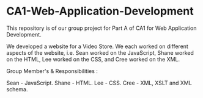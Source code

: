 # CA1-Web-Application-Development
This repository is of our group project for Part A of CA1 for Web Application Development.

We developed a website for a Video Store. We each worked on different aspects of the website, i.e. Sean worked on the JavaScript, Shane worked on the HTML, Lee worked on the CSS,
and Cree worked on the XML.

Group Member's & Responsibilities :

Sean - JavaScript.
Shane - HTML.
Lee - CSS.
Cree - XML, XSLT and XML schema.
